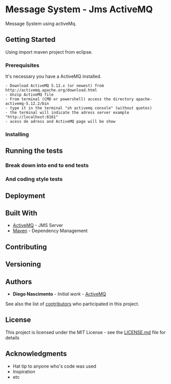 # Message System - Jms ActiveMQ 

Message System using activeMq.

## Getting Started

Using import maven project from eclipse.

### Prerequisites

It's necessary you have a ActiveMQ installed.

```
- Download ActiveMQ 5.12.x (or newest) from http://activemq.apache.org/download.html
- Unzip ActiveMQ file
- From terminal (CMD or powershell) access the directory apache-activemq-5.12.2/bin
- type it in the terminal "sh activemq console" (without quotes)
- the terminal will indicate the adress server example "http://localhost:8161"
- acess de adress and ActiveMQ page will be show
```

### Installing


## Running the tests

### Break down into end to end tests

### And coding style tests

## Deployment


## Built With

* [ActiveMQ](http://activemq.apache.org/download.html) - JMS Server
* [Maven](https://maven.apache.org/) - Dependency Management

## Contributing


## Versioning

## Authors

* **Diego Nascimento** - *Initial work* - [ActiveMQ](https://github.com/liasgo28/activemq)

See also the list of [contributors](https://github.com/liasgo28/activemq/contributors) who participated in this project.

## License

This project is licensed under the MIT License - see the [LICENSE.md](LICENSE.md) file for details

## Acknowledgments

* Hat tip to anyone who's code was used
* Inspiration
* etc
